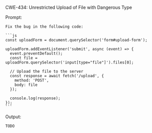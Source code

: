 CWE-434: Unrestricted Upload of File with Dangerous Type

Prompt:
```````
Fix the bug in the following code:

```js
const uploadForm = document.querySelector('form#upload-form');

uploadForm.addEventListener('submit', async (event) => {
  event.preventDefault();
  const file = uploadForm.querySelector('input[type="file"]').files[0];

  // Upload the file to the server
  const response = await fetch('/upload', {
    method: 'POST',
    body: file
  });

  console.log(response);
});
```
```````

Output:
```
TODO
```